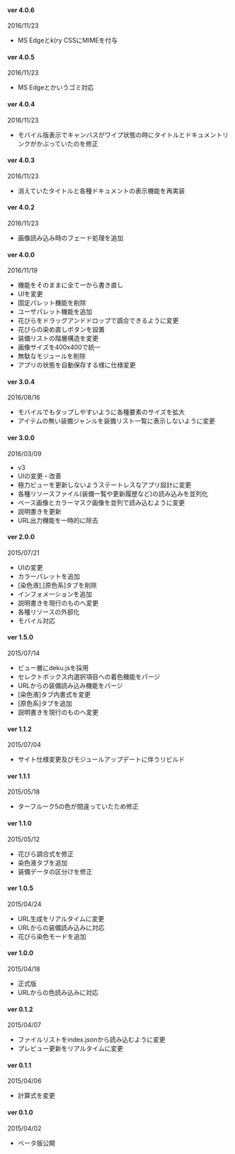 #### ver 4.0.6

2016/11/23

+ MS Edgeとk(ry  CSSにMIMEを付与

#### ver 4.0.5

2016/11/23

+ MS Edgeとかいうゴミ対応

#### ver 4.0.4

2016/11/23

+ モバイル版表示でキャンバスがワイプ状態の時にタイトルとドキュメントリンクがかぶっていたのを修正

#### ver 4.0.3

2016/11/23

+ 消えていたタイトルと各種ドキュメントの表示機能を再実装

#### ver 4.0.2

2016/11/23

+ 画像読み込み時のフェード処理を追加

#### ver 4.0.0

2016/11/19

+ 機能をそのままに全て一から書き直し
+ UIを変更
+ 固定パレット機能を削除
+ ユーザパレット機能を追加
+ 花びらをドラッグアンドドロップで調合できるように変更
+ 花びらの染め直しボタンを設置
+ 装備リストの階層構造を変更
+ 画像サイズを400x400で統一
+ 無駄なモジュールを削除
+ アプリの状態を自動保存する様に仕様変更

#### ver 3.0.4

2016/08/16

+ モバイルでもタップしやすいように各種要素のサイズを拡大
+ アイテムの無い装備ジャンルを装備リスト一覧に表示しないように変更

#### ver 3.0.0

2016/03/09

+ v3
+ UIの変更・改善
+ 極力ビューを更新しないようステートレスなアプリ設計に変更
+ 各種リソースファイル(装備一覧や更新履歴など)の読み込みを並列化
+ ベース画像とカラーマスク画像を並列で読み込むように変更
+ 説明書きを更新
+ URL出力機能を一時的に除去

#### ver 2.0.0

2015/07/21

+ UIの変更
+ カラーパレットを追加
+ [染色液],[原色系]タブを削除
+ インフォメーションを追加
+ 説明書きを現行のものへ変更
+ 各種リソースの外部化
+ モバイル対応

#### ver 1.5.0

2015/07/14

+ ビュー層にdeku.jsを採用
+ セレクトボックス内選択項目への着色機能をパージ
+ URLからの装備読み込み機能をパージ
+ [染色液]タブ内書式を変更
+ [原色系]タブを追加
+ 説明書きを現行のものへ変更

#### ver 1.1.2

2015/07/04

+ サイト仕様変更及びモジュールアップデートに伴うリビルド

#### ver 1.1.1

2015/05/18

+ ターフルーク5の色が間違っていたため修正

#### ver 1.1.0

2015/05/12

+ 花びら調合式を修正
+ 染色液タブを追加
+ 装備データの区分けを修正

#### ver 1.0.5

2015/04/24

+ URL生成をリアルタイムに変更
+ URLからの装備読み込みに対応
+ 花びら染色モードを追加

#### ver 1.0.0

2015/04/18

+ 正式版
+ URLからの色読み込みに対応

#### ver 0.1.2

2015/04/07

+ ファイルリストをindex.jsonから読み込むように変更
+ プレビュー更新をリアルタイムに変更

#### ver 0.1.1

2015/04/06

+ 計算式を変更

#### ver 0.1.0

2015/04/02

+ ベータ版公開

